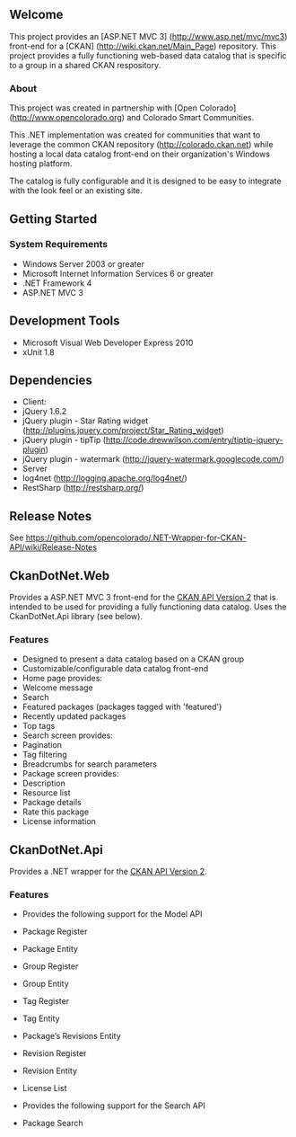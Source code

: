 ## Welcome
This project provides an [ASP.NET MVC 3] (http://www.asp.net/mvc/mvc3) front-end for a 
[CKAN] (http://wiki.ckan.net/Main_Page) repository.  This project provides
a fully functioning web-based data catalog that is specific to a group in a shared CKAN respository.

### About
This project was created in partnership with [Open Colorado] (http://www.opencolorado.org) and 
Colorado Smart Communities.  

This .NET implementation was created for communities that want to leverage the common CKAN 
repository (http://colorado.ckan.net) while hosting a local data catalog front-end on their organization's
Windows hosting platform.  

The catalog is fully configurable and it is designed to be easy to integrate with the look 
feel or an existing site.



## Getting Started

### System Requirements
* Windows Server 2003 or greater
* Microsoft Internet Information Services 6 or greater
* .NET Framework 4
* ASP.NET MVC 3

## Development Tools
* Microsoft Visual Web Developer Express 2010
* xUnit 1.8

## Dependencies
* Client:
 * jQuery 1.6.2
 * jQuery plugin - Star Rating widget (http://plugins.jquery.com/project/Star_Rating_widget)
 * jQuery plugin - tipTip (http://code.drewwilson.com/entry/tiptip-jquery-plugin)
 * jQuery plugin - watermark (http://jquery-watermark.googlecode.com/)
* Server
 * log4net (http://logging.apache.org/log4net/)
 * RestSharp (http://restsharp.org/)

## Release Notes
See https://github.com/opencolorado/.NET-Wrapper-for-CKAN-API/wiki/Release-Notes

## CkanDotNet.Web
Provides a ASP.NET MVC 3 front-end for the [CKAN API Version 2][1] that is intended to be used for providing a fully functioning data catalog.  Uses the CkanDotNet.Api library (see below).

### Features
* Designed to present a data catalog based on a CKAN group
* Customizable/configurable data catalog front-end
* Home page provides:
 * Welcome message
 * Search
 * Featured packages (packages tagged with 'featured')
 * Recently updated packages
 * Top tags
* Search screen provides:
 * Pagination
 * Tag filtering
 * Breadcrumbs for search parameters
* Package screen provides:
 * Description
 * Resource list
 * Package details
 * Rate this package
 * License information

## CkanDotNet.Api
Provides a .NET wrapper for the [CKAN API Version 2][1].

### Features
* Provides the following support for the Model API
 * Package Register
 * Package Entity
 * Group Register
 * Group Entity
 * Tag Register
 * Tag Entity
 * Package’s Revisions Entity
 * Revision Register
 * Revision Entity
 * License List

* Provides the following support for the Search API
 * Package Search

[1]: http://docs.ckan.org/en/latest/api.html#api-details-versions-1-2